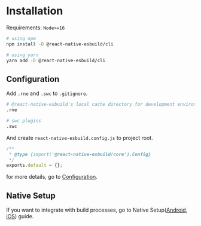 # Installation

Requirements: `Node>=16`

```bash
# using npm
npm install -D @react-native-esbuild/cli

# using yarn
yarn add -D @react-native-esbuild/cli
```

## Configuration

Add `.rne` and `.swc` to `.gitignore`.

```sh
# @react-native-esbuild's local cache directory for development environment
.rne

# swc plugins
.swc
```

And create `react-native-esbuild.config.js` to project root.

```js
/**
 * @type {import('@react-native-esbuild/core').Config}
 */
exports.default = {};
```

for more details, go to [Configuration](/configuration/basic-configuration).

## Native Setup

If you want to integrate with build processes, go to Native Setup([Android](/native-setup/android), [iOS](/native-setup/ios)) guide.
